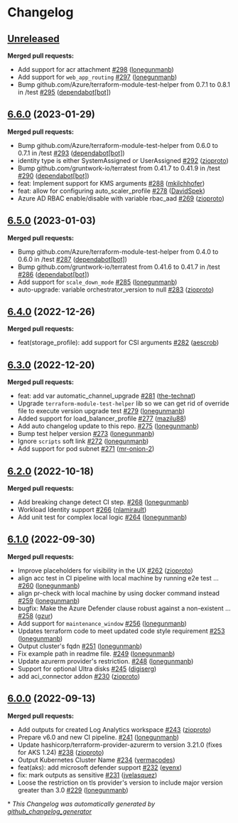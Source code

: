 # Changelog

## [Unreleased](https://github.com/Azure/terraform-azurerm-aks/tree/HEAD)

**Merged pull requests:**

- Add support for acr attachment [\#298](https://github.com/Azure/terraform-azurerm-aks/pull/298) ([lonegunmanb](https://github.com/lonegunmanb))
- Add support for `web_app_routing` [\#297](https://github.com/Azure/terraform-azurerm-aks/pull/297) ([lonegunmanb](https://github.com/lonegunmanb))
- Bump github.com/Azure/terraform-module-test-helper from 0.7.1 to 0.8.1 in /test [\#295](https://github.com/Azure/terraform-azurerm-aks/pull/295) ([dependabot[bot]](https://github.com/apps/dependabot))

## [6.6.0](https://github.com/Azure/terraform-azurerm-aks/tree/6.6.0) (2023-01-29)

**Merged pull requests:**

- Bump github.com/Azure/terraform-module-test-helper from 0.6.0 to 0.7.1 in /test [\#293](https://github.com/Azure/terraform-azurerm-aks/pull/293) ([dependabot[bot]](https://github.com/apps/dependabot))
- identity type is either SystemAssigned or UserAssigned [\#292](https://github.com/Azure/terraform-azurerm-aks/pull/292) ([zioproto](https://github.com/zioproto))
- Bump github.com/gruntwork-io/terratest from 0.41.7 to 0.41.9 in /test [\#290](https://github.com/Azure/terraform-azurerm-aks/pull/290) ([dependabot[bot]](https://github.com/apps/dependabot))
- feat: Implement support for KMS arguments [\#288](https://github.com/Azure/terraform-azurerm-aks/pull/288) ([mkilchhofer](https://github.com/mkilchhofer))
- feat: allow for configuring auto\_scaler\_profile [\#278](https://github.com/Azure/terraform-azurerm-aks/pull/278) ([DavidSpek](https://github.com/DavidSpek))
- Azure AD RBAC enable/disable with variable rbac\_aad [\#269](https://github.com/Azure/terraform-azurerm-aks/pull/269) ([zioproto](https://github.com/zioproto))

## [6.5.0](https://github.com/Azure/terraform-azurerm-aks/tree/6.5.0) (2023-01-03)

**Merged pull requests:**

- Bump github.com/Azure/terraform-module-test-helper from 0.4.0 to 0.6.0 in /test [\#287](https://github.com/Azure/terraform-azurerm-aks/pull/287) ([dependabot[bot]](https://github.com/apps/dependabot))
- Bump github.com/gruntwork-io/terratest from 0.41.6 to 0.41.7 in /test [\#286](https://github.com/Azure/terraform-azurerm-aks/pull/286) ([dependabot[bot]](https://github.com/apps/dependabot))
- Add support for `scale_down_mode` [\#285](https://github.com/Azure/terraform-azurerm-aks/pull/285) ([lonegunmanb](https://github.com/lonegunmanb))
- auto-upgrade: variable orchestrator\_version to null [\#283](https://github.com/Azure/terraform-azurerm-aks/pull/283) ([zioproto](https://github.com/zioproto))

## [6.4.0](https://github.com/Azure/terraform-azurerm-aks/tree/6.4.0) (2022-12-26)

**Merged pull requests:**

- feat\(storage\_profile\): add support for CSI arguments [\#282](https://github.com/Azure/terraform-azurerm-aks/pull/282) ([aescrob](https://github.com/aescrob))

## [6.3.0](https://github.com/Azure/terraform-azurerm-aks/tree/6.3.0) (2022-12-20)

**Merged pull requests:**

- feat: add var automatic\_channel\_upgrade [\#281](https://github.com/Azure/terraform-azurerm-aks/pull/281) ([the-technat](https://github.com/the-technat))
- Upgrade `terraform-module-test-helper` lib so we can get rid of override file to execute version upgrade test [\#279](https://github.com/Azure/terraform-azurerm-aks/pull/279) ([lonegunmanb](https://github.com/lonegunmanb))
- Added support for load\_balancer\_profile [\#277](https://github.com/Azure/terraform-azurerm-aks/pull/277) ([mazilu88](https://github.com/mazilu88))
- Add auto changelog update to this repo. [\#275](https://github.com/Azure/terraform-azurerm-aks/pull/275) ([lonegunmanb](https://github.com/lonegunmanb))
- Bump test helper version  [\#273](https://github.com/Azure/terraform-azurerm-aks/pull/273) ([lonegunmanb](https://github.com/lonegunmanb))
- Ignore `scripts` soft link [\#272](https://github.com/Azure/terraform-azurerm-aks/pull/272) ([lonegunmanb](https://github.com/lonegunmanb))
- Add support for pod subnet [\#271](https://github.com/Azure/terraform-azurerm-aks/pull/271) ([mr-onion-2](https://github.com/mr-onion-2))

## [6.2.0](https://github.com/Azure/terraform-azurerm-aks/tree/6.2.0) (2022-10-18)

**Merged pull requests:**

- Add breaking change detect CI step. [\#268](https://github.com/Azure/terraform-azurerm-aks/pull/268) ([lonegunmanb](https://github.com/lonegunmanb))
- Workload Identity support [\#266](https://github.com/Azure/terraform-azurerm-aks/pull/266) ([nlamirault](https://github.com/nlamirault))
- Add unit test for complex local logic [\#264](https://github.com/Azure/terraform-azurerm-aks/pull/264) ([lonegunmanb](https://github.com/lonegunmanb))

## [6.1.0](https://github.com/Azure/terraform-azurerm-aks/tree/6.1.0) (2022-09-30)

**Merged pull requests:**

- Improve placeholders for visibility in the UX [\#262](https://github.com/Azure/terraform-azurerm-aks/pull/262) ([zioproto](https://github.com/zioproto))
- align acc test in CI pipeline with local machine by running e2e test … [\#260](https://github.com/Azure/terraform-azurerm-aks/pull/260) ([lonegunmanb](https://github.com/lonegunmanb))
- align pr-check with local machine by using docker command instead [\#259](https://github.com/Azure/terraform-azurerm-aks/pull/259) ([lonegunmanb](https://github.com/lonegunmanb))
- bugfix: Make the Azure Defender clause robust against a non-existent … [\#258](https://github.com/Azure/terraform-azurerm-aks/pull/258) ([gzur](https://github.com/gzur))
- Add support for `maintenance_window` [\#256](https://github.com/Azure/terraform-azurerm-aks/pull/256) ([lonegunmanb](https://github.com/lonegunmanb))
- Updates terraform code to meet updated code style requirement [\#253](https://github.com/Azure/terraform-azurerm-aks/pull/253) ([lonegunmanb](https://github.com/lonegunmanb))
- Output cluster's fqdn [\#251](https://github.com/Azure/terraform-azurerm-aks/pull/251) ([lonegunmanb](https://github.com/lonegunmanb))
- Fix example path in readme file. [\#249](https://github.com/Azure/terraform-azurerm-aks/pull/249) ([lonegunmanb](https://github.com/lonegunmanb))
- Update azurerm provider's restriction. [\#248](https://github.com/Azure/terraform-azurerm-aks/pull/248) ([lonegunmanb](https://github.com/lonegunmanb))
- Support for optional Ultra disks [\#245](https://github.com/Azure/terraform-azurerm-aks/pull/245) ([digiserg](https://github.com/digiserg))
- add aci\_connector addon [\#230](https://github.com/Azure/terraform-azurerm-aks/pull/230) ([zioproto](https://github.com/zioproto))

## [6.0.0](https://github.com/Azure/terraform-azurerm-aks/tree/6.0.0) (2022-09-13)

**Merged pull requests:**

- Add outputs for created Log Analytics workspace [\#243](https://github.com/Azure/terraform-azurerm-aks/pull/243) ([zioproto](https://github.com/zioproto))
- Prepare v6.0 and new CI pipeline. [\#241](https://github.com/Azure/terraform-azurerm-aks/pull/241) ([lonegunmanb](https://github.com/lonegunmanb))
- Update hashicorp/terraform-provider-azurerm to version 3.21.0 \(fixes for AKS 1.24\) [\#238](https://github.com/Azure/terraform-azurerm-aks/pull/238) ([zioproto](https://github.com/zioproto))
- Output Kubernetes Cluster Name [\#234](https://github.com/Azure/terraform-azurerm-aks/pull/234) ([vermacodes](https://github.com/vermacodes))
- feat\(aks\): add microsoft defender support [\#232](https://github.com/Azure/terraform-azurerm-aks/pull/232) ([eyenx](https://github.com/eyenx))
- fix: mark outputs as sensitive [\#231](https://github.com/Azure/terraform-azurerm-aks/pull/231) ([jvelasquez](https://github.com/jvelasquez))
- Loose the restriction on tls provider's version to include major version greater than 3.0 [\#229](https://github.com/Azure/terraform-azurerm-aks/pull/229) ([lonegunmanb](https://github.com/lonegunmanb))



\* *This Changelog was automatically generated by [github_changelog_generator](https://github.com/github-changelog-generator/github-changelog-generator)*
